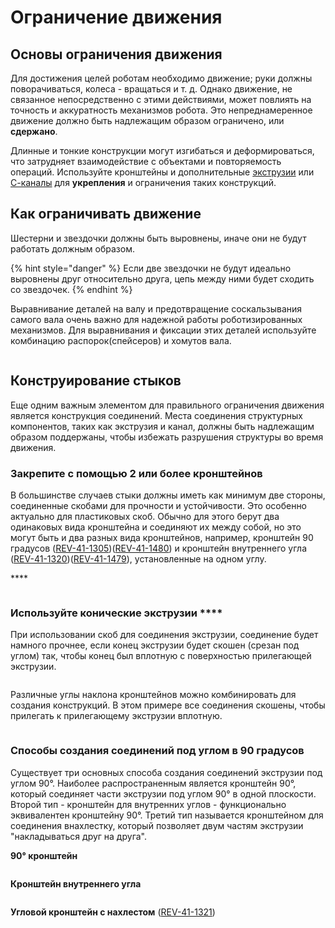 # Ограничение движения

## Основы ограничения движения

Для достижения целей роботам необходимо движение; руки должны поворачиваться, колеса - вращаться и т. д. Однако движение, не связанное непосредственно с этими действиями, может повлиять на точность и аккуратность механизмов робота. Это непреднамеренное движение должно быть надлежащим образом ограничено, или **сдержано**.

Длинные и тонкие конструкции могут изгибаться и деформироваться, что затрудняет взаимодействие с объектами и повторяемость операций. Используйте кронштейны и дополнительные [экструзии](https://www.revrobotics.com/ftc/structure/extrusion/) или [С-каналы](https://www.revrobotics.com/ftc/structure/channel/) для **укрепления** и ограничения таких конструкций.

## Как ограничивать движение

Шестерни и звездочки должны быть выровнены, иначе они не будут работать должным образом.

{% hint style="danger" %}
Если две звездочки не будут идеально выровнены друг относительно друга, цепь между ними будет сходить со звездочек.
{% endhint %}

Выравнивание деталей на валу и предотвращение соскальзывания самого вала очень важно для надежной работы роботизированных механизмов. Для выравнивания и фиксации этих деталей используйте комбинацию распорок(спейсеров) и хомутов вала.

<figure><img src="https://2589213514-files.gitbook.io/~/files/v0/b/gitbook-legacy-files/o/assets%2F-M5yw0n8IneF5-9ybLjT%2F-M7xZrfXp93Fnloi8g1R%2F-M7xgaxdf9RgjLOtNorx%2FThree%20Spacers%20Chart.png?alt=media&#x26;token=d56e0bfe-a930-4214-bf5d-3cd83d84f201" alt=""><figcaption></figcaption></figure>

## Конструирование стыков

Еще одним важным элементом для правильного ограничения движения является конструкция соединений. Места соединения структурных компонентов, таких как экструзия и канал, должны быть надлежащим образом поддержаны, чтобы избежать разрушения структуры во время движения.

### Закрепите с помощью 2 или более кронштейнов

В большинстве случаев стыки должны иметь как минимум две стороны, соединенные скобами для прочности и устойчивости. Это особенно актуально для пластиковых скоб. Обычно для этого берут два одинаковых вида кронштейна и соединяют их между собой, но это могут быть и два разных вида кронштейнов, например, кронштейн 90 градусов ([REV-41-1305](https://www.revrobotics.com/15mm-Plastic-Brackets/))([REV-41-1480](https://www.revrobotics.com/15mm-Metal-Brackets/)) и кронштейн внутреннего угла ([REV-41-1320](https://www.revrobotics.com/rev-41-1320-pk8/))([REV-41-1479](https://www.revrobotics.com/rev-41-1479-pk8/)), установленные на одном углу.

&#x20;****&#x20;

<figure><img src="https://2589213514-files.gitbook.io/~/files/v0/b/gitbook-legacy-files/o/assets%2F-M5yw0n8IneF5-9ybLjT%2F-MlBl-KdeMsqjyFTh34y%2F-MlBteXzWZEYjnRtp-NG%2Fdouble%20up%20bracket.png?alt=media&#x26;token=afa79f5e-6885-40d3-aa4b-fdfa98a563c2" alt=""><figcaption></figcaption></figure>

### Используйте конические экструзии ****&#x20;

При использовании скоб для соединения экструзии, соединение будет намного прочнее, если конец экструзии будет скошен (срезан под углом) так, чтобы конец был вплотную с поверхностью прилегающей экструзии.

<figure><img src="https://2589213514-files.gitbook.io/~/files/v0/b/gitbook-legacy-files/o/assets%2F-M5yw0n8IneF5-9ybLjT%2F-MlBl-KdeMsqjyFTh34y%2F-MlBu-9QamQcRqfrMaZw%2Fbeveled%20extrusion%20joint.png?alt=media&#x26;token=e537fe26-68ec-42d3-b59d-aaf1e097201c" alt=""><figcaption></figcaption></figure>

Различные углы наклона кронштейнов можно комбинировать для создания конструкций. В этом примере все соединения скошены, чтобы прилегать к прилегающему экструзии вплотную.

<figure><img src="https://2589213514-files.gitbook.io/~/files/v0/b/gitbook-legacy-files/o/assets%2F-M5yw0n8IneF5-9ybLjT%2F-MlBl-KdeMsqjyFTh34y%2F-MlBu9LE25g-rel_sN5R%2Fdifferent%20angle%20brackets.png?alt=media&#x26;token=bd72f2a5-602b-4dc7-a094-2cf14a23af25" alt=""><figcaption></figcaption></figure>

### Способы создания соединений под углом в 90 градусов

Существует три основных способа создания соединений экструзии под углом 90°. Наиболее распространенным является кронштейн 90°, который соединяет части экструзии под углом 90° в одной плоскости. Второй тип - кронштейн для внутренних углов - функционально эквивалентен кронштейну 90°. Третий тип называется кронштейном для соединения внахлестку, который позволяет двум частям экструзии "накладываться друг на друга".

**90° кронштейн**

<figure><img src="https://2589213514-files.gitbook.io/~/files/v0/b/gitbook-legacy-files/o/assets%2F-M5yw0n8IneF5-9ybLjT%2F-MlBl-KdeMsqjyFTh34y%2F-MlBtYVQmzLIEl1laVmD%2F90%20degree%20bracket%20%20REV-41-1305.png?alt=media&#x26;token=8e1daa2f-df33-4ef4-8038-293916a31863" alt=""><figcaption></figcaption></figure>

**Кронштейн внутреннего угла**

<figure><img src="https://2589213514-files.gitbook.io/~/files/v0/b/gitbook-legacy-files/o/assets%2F-M5yw0n8IneF5-9ybLjT%2F-MlBl-KdeMsqjyFTh34y%2F-MlBtU6x7khT7umhDJt6%2Finside%20corner%20bracket%20REV-41-1320.png?alt=media&#x26;token=21ebb14e-2609-4dcc-95a6-dbc5150e05c7" alt=""><figcaption></figcaption></figure>

**Угловой кронштейн с нахлестом** ([REV-41-1321](https://www.revrobotics.com/rev-41-1321/))

<figure><img src="https://2589213514-files.gitbook.io/~/files/v0/b/gitbook-legacy-files/o/assets%2F-M5yw0n8IneF5-9ybLjT%2F-MlBl-KdeMsqjyFTh34y%2F-MlBtQ2D5bz8zJjaDYG2%2Flap%20corner%20bracket%20REV-41-1321.png?alt=media&#x26;token=28a57cfd-4375-4ba7-8d34-dab2c3c73508" alt=""><figcaption></figcaption></figure>
